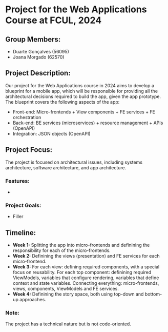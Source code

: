 # Project for the Web Applications Course at FCUL, 2024

## Group Members:
- Duarte Gonçalves (56095)
- Joana Morgado (62570)

## Project Description:
Our project for the Web Applications course in 2024 aims to develop a blueprint for a mobile app, which will be responsible for providing all the architectural decisions required to build the app, given the app prototype. The blueprint covers the following aspects of the app:
- Front-end: Micro-frontends + View components + FE services + FE orchestration
- Back-end: BE services (microservices) + resource management + APIs (OpenAPI)
- Integration: JSON objects (OpenAPI)

## Project Focus:
The project is focused on architectural issues, including systems architecture, software architecture, and app architecture. 

### Features:
- 

### Project Goals:
- Filler

## Timeline:
- **Week 1:** Splitting the app into micro-frontends and definining the responsibility for each of the micro-frontends.
- **Week 2:** Definining the views (presentation) and FE services for each micro-frontend.
- **Week 3:** For each view: defining required components, with a special focus on reusability.
              For each top component: definining required ViewModels, variables that configure rendering, variables that define context and state variables.
              Connecting everything: micro-frontends, views, components, ViewModels and FE services.
- **Week 4:** Definining the story space, both using top-down and bottom-up approaches.
  

### Note:
The project has a technical nature but is not code-oriented. 
  
